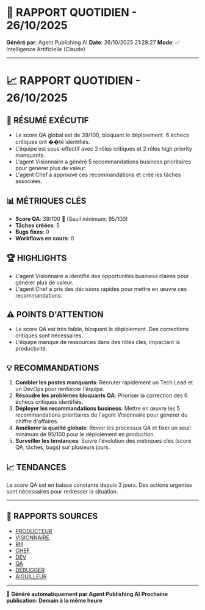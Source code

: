 # 📰 RAPPORT QUOTIDIEN - 26/10/2025

**Généré par**: Agent Publishing AI
**Date**: 26/10/2025 21:28:27
**Mode**: ✅ Intelligence Artificielle (Claude)

---

# 📈 RAPPORT QUOTIDIEN - 26/10/2025

## 🎯 RÉSUMÉ EXÉCUTIF

- Le score QA global est de 39/100, bloquant le déploiement. 6 échecs critiques ont ��té identifiés.
- L'équipe est sous-effectif avec 2 rôles critiques et 2 rôles high priority manquants.
- L'agent Visionnaire a généré 5 recommandations business prioritaires pour générer plus de valeur.
- L'agent Chef a approuvé ces recommandations et créé les tâches associées.

## 📊 MÉTRIQUES CLÉS

- **Score QA**: 39/100 🔴 (Seuil minimum: 95/100)
- **Tâches créées**: 5
- **Bugs fixes**: 0
- **Workflows en cours**: 0

## 🏆 HIGHLIGHTS

- L'agent Visionnaire a identifié des opportunités business claires pour générer plus de valeur.
- L'agent Chef a pris des décisions rapides pour mettre en œuvre ces recommandations.

## ⚠️ POINTS D'ATTENTION  

- Le score QA est très faible, bloquant le déploiement. Des corrections critiques sont nécessaires.
- L'équipe manque de ressources dans des rôles clés, impactant la productivité.

## 💡 RECOMMANDATIONS

1. **Combler les postes manquants**: Recruter rapidement un Tech Lead et un DevOps pour renforcer l'équipe.
2. **Résoudre les problèmes bloquants QA**: Prioriser la correction des 6 échecs critiques identifiés.
3. **Déployer les recommandations business**: Mettre en œuvre les 5 recommandations prioritaires de l'agent Visionnaire pour générer du chiffre d'affaires.
4. **Améliorer la qualité globale**: Revoir les processus QA et fixer un seuil minimum de 95/100 pour le déploiement en production.
5. **Surveiller les tendances**: Suivre l'évolution des métriques clés (score QA, tâches, bugs) sur plusieurs jours.

## 📈 TENDANCES

Le score QA est en baisse constante depuis 3 jours. Des actions urgentes sont nécessaires pour redresser la situation.

---

## 📎 RAPPORTS SOURCES

- [PRODUCTEUR](RAPPORT-AGENT-PRODUCTEUR-AI.md)
- [VISIONNAIRE](RAPPORT-AGENT-VISIONNAIRE-AI.md)
- [RH](RAPPORT-AGENT-RH-AI.md)
- [CHEF](RAPPORT-AGENT-CHEF-AI.md)
- [DEV](RAPPORT-AGENT-DEV.md)
- [QA](RAPPORT-AGENT-QA.md)
- [DEBUGGER](RAPPORT-AGENT-DEBUGGER.md)
- [AIGUILLEUR](RAPPORT-AGENT-AIGUILLEUR-AI.md)

---

**🤖 Généré automatiquement par Agent Publishing AI**
**Prochaine publication: Demain à la même heure**

